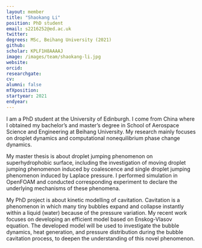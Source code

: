 ```yaml
---
layout: member
title: "Shaokang Li"
position: PhD student
email: s2216252@ed.ac.uk
twitter: 
degrees: MSc, Beihang University (2021)
github: 
scholar: KPLF1H8AAAAJ
image: /images/team/shaokang-li.jpg
website: 
orcid:
researchgate: 	
cv: 
alumni: false
mfXposition: 
startyear: 2021
endyear: 
---
```


I am a PhD student at the University of Edinburgh. I come from China where I obtained my bachelor’s and master’s degree in School of Aerospace Science and Engineering at Beihang University. My research mainly focuses on droplet dynamics and computational nonequilibrium phase change dynamics.

My master thesis is about droplet jumping phenomenon on superhydrophobic surface, including the investigation of moving droplet jumping phenomenon induced by coalescence and single droplet jumping phenomenon induced by Laplace pressure. I performed simulation in OpenFOAM and conducted corresponding experiment to declare the underlying mechanisms of these phenomena.
 
My PhD project is about kinetic modelling of cavitation. Cavitation is a phenomenon in which many tiny bubbles expand and collapse instantly within a liquid (water) because of the pressure variation. My recent work focuses on developing an efficient model based on Enskog-Vlasov equation. The developed model will be used to investigate the bubble dynamics, heat generation, and pressure distribution during the bubble cavitation process, to deepen the understanding of this novel phenomenon.
